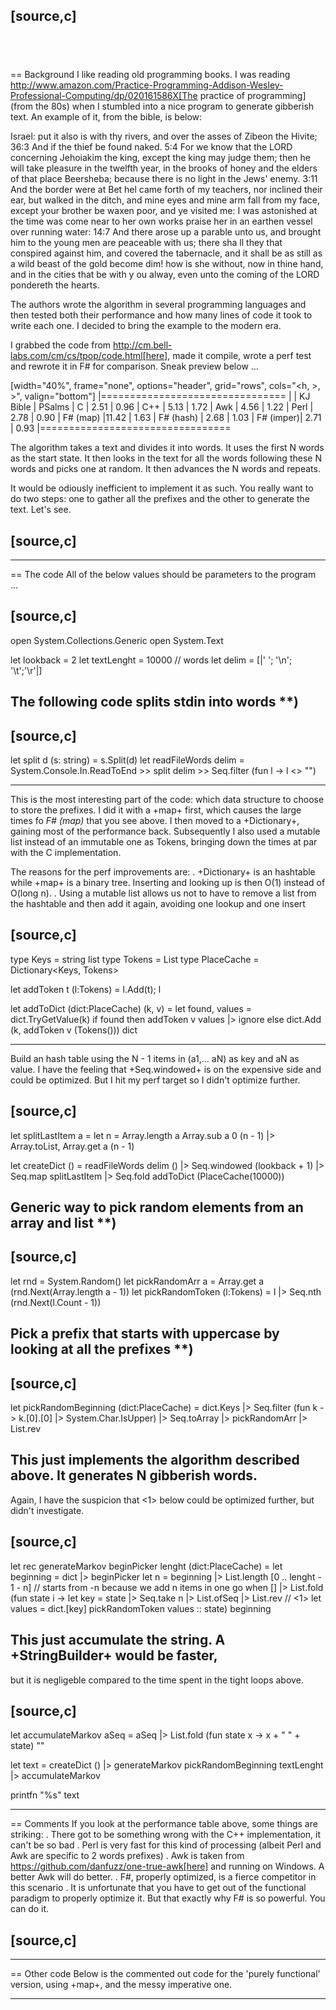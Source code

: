 
[source,c]
----

﻿
----


== Background
I like reading old programming books. I was reading
http://www.amazon.com/Practice-Programming-Addison-Wesley-Professional-Computing/dp/020161586X[The practice of programming] 
 (from the 80s) when I stumbled into a nice program to generate gibberish text. An example of it, from the bible,
 is below:

Israel: put it also is with thy rivers, and over the asses of Zibeon the Hivite; 36:3 And if the thief be found naked. 5:4 For we know that the LORD concerning Jehoiakim the king, except the king may
judge them; then he will take pleasure in the twelfth year, in the brooks of honey and the elders of that place Beersheba; because there is no light in the Jews' enemy. 3:11 And the border were at Bet
hel came forth of my teachers, nor inclined their ear, but walked in the ditch, and mine eyes and mine arm fall from my face, except your brother be waxen poor, and ye visited me: I was astonished at
the time was come near to her own works praise her in an earthen vessel over running water: 14:7 And there arose up a parable unto us, and brought him to the young men are peaceable with us; there sha
ll they that conspired against him, and covered the tabernacle, and it shall be as still as a wild beast of the gold become dim! how is she without, now in thine hand, and in the cities that be with y
ou alway, even unto the coming of the LORD pondereth the hearts.

The authors wrote the algorithm in several programming languages and then tested both their performance and how many
lines of code it took to write each one. I decided to bring the example to the modern era.

I grabbed the code from http://cm.bell-labs.com/cm/cs/tpop/code.html[here], made it compile, wrote a perf test
and rewrote it in F# for comparison. Sneak preview below ...

[width="40%", frame="none", options="header", grid="rows", cols="<h, >, >", valign="bottom"]
|================================
|           | KJ Bible  | PSalms
| C         | 2.51      | 0.96
| C++       | 5.13      | 1.72
| Awk       | 4.56      | 1.22
| Perl      | 2.78      | 0.90
| F# (map)  |11.42      | 1.63
| F# (hash) | 2.68      | 1.03
| F# (imper)| 2.71      | 0.93
|=================================

The algorithm takes a text and divides it into words. It uses the first N words as the start state.
It then looks in the text for all the words following these N words and picks one at random. It then advances
the N words and repeats.

It would be odiously inefficient to implement it as such. You really want to do two steps: one to
gather all the prefixes and the other to generate the text. Let's see.


[source,c]
----



----


== The code
All of the below values should be parameters to the program ...


[source,c]
----


open System.Collections.Generic
open System.Text

let lookback    = 2
let textLenght  = 10000 // words
let delim       = [|' '; '\n'; '\t';'\r'|]

 The following code splits stdin into words **)
----


[source,c]
----

let split d (s: string) = s.Split(d)
let readFileWords delim = System.Console.In.ReadToEnd >> split delim >> Seq.filter (fun l -> l <> "")


----


This is the most interesting part of the code: which data structure to choose to store the prefixes. I did it with
a +map+ first, which causes the large times fo _F# (map)_ that you see above. I then moved to a +Dictionary+, gaining
most of the performance back. Subsequently I also used a mutable list instead of an immutable one as Tokens,
bringing down the times at par with the C implementation.

The reasons for the perf improvements are:
. +Dictionary+ is an hashtable while +map+ is a binary tree. Inserting and looking up is then O(1) instead of O(long n).
. Using a mutable list allows us not to have to remove a list from the hashtable and then add it again, avoiding one lookup and one insert


[source,c]
----


type Keys = string list
type Tokens = List<string>
type PlaceCache = Dictionary<Keys, Tokens>

let addToken t (l:Tokens) = l.Add(t); l

let addToDict (dict:PlaceCache) (k, v) =
    let found, values = dict.TryGetValue(k)
    if found then addToken v values |> ignore
             else dict.Add (k, addToken v (Tokens()))
    dict


----


Build an hash table using the N - 1 items in (a1,... aN) as key and aN as value. I have the feeling that
+Seq.windowed+ is on the expensive side and could be optimized. But I hit my perf target so I didn't optimize
further.


[source,c]
----


let splitLastItem a = let n = Array.length a
                      Array.sub a 0 (n - 1) |> Array.toList, Array.get a (n - 1)

let createDict () = readFileWords delim ()
                    |> Seq.windowed (lookback + 1)
                    |> Seq.map splitLastItem
                    |> Seq.fold addToDict (PlaceCache(10000))

 Generic way to pick random elements from an array and list **)
----


[source,c]
----

let rnd = System.Random()
let pickRandomArr a = Array.get a (rnd.Next(Array.length a - 1))
let pickRandomToken (l:Tokens) = l |> Seq.nth (rnd.Next(l.Count - 1))

 Pick a prefix that starts with uppercase by looking at all the prefixes **)
----


[source,c]
----

let pickRandomBeginning (dict:PlaceCache) = dict.Keys
                                            |> Seq.filter (fun k -> k.[0].[0] |> System.Char.IsUpper)
                                            |> Seq.toArray
                                            |> pickRandomArr
                                            |> List.rev

 This just implements the algorithm described above. It generates N gibberish words.
----


Again, I have the suspicion that <1> below could be optimized further, but didn't investigate.


[source,c]
----

let rec generateMarkov beginPicker lenght (dict:PlaceCache) =
    let beginning = dict |> beginPicker
    let n = beginning |> List.length
    [0 .. lenght - 1 - n] // starts from -n because we add n items in one go when []
        |> List.fold (fun state i ->
                        let key = state |> Seq.take n |> List.ofSeq |> List.rev // <1>
                        let values = dict.[key]
                        pickRandomToken values :: state) beginning


 This just accumulate the string. A +StringBuilder+ would be faster,
----


but it is negligeble compared to the time spent in the tight loops above.


[source,c]
----

let accumulateMarkov aSeq = aSeq |> List.fold (fun state x -> x + " " + state) ""

let text = createDict () |> generateMarkov pickRandomBeginning textLenght |> accumulateMarkov

printfn "%s" text


----


== Comments
If you look at the performance table above, some things are striking:
. There got to be something wrong with the C++ implementation, it can't be so bad
. Perl is very fast for this kind of processing (albeit Perl and Awk are specific to 2 words prefixes)
. Awk is taken from https://github.com/danfuzz/one-true-awk[here] and running on Windows. A better Awk will do better.
. F#, properly optimized, is a fierce competitor in this scenario
. It is unfortunate that you have to get out of the functional paradigm to properly optimize it. But that
  exactly why F# is so powerful. You can do it.


[source,c]
----



----


== Other code
Below is the commented out code for the 'purely functional' version, using +map+, and the messy imperative one.


----

